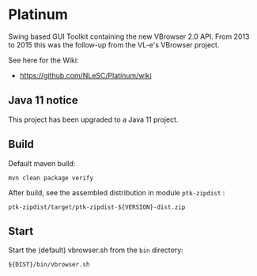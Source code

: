 Platinum
========

Swing based GUI Toolkit containing the new VBrowser 2.0 API.
From 2013 to 2015 this was the follow-up from the VL-e's VBrowser project.

See here for the Wiki:

- https://github.com/NLeSC/Platinum/wiki

Java 11 notice
---
This project has been upgraded to a Java 11 project.

Build
---
Default maven build:

    mvn clean package verify

After build, see the assembled distribution in module `ptk-zipdist` :

    ptk-zipdist/target/ptk-zipdist-${VERSION}-dist.zip

Start
---
Start the (default) vbrowser.sh from the `bin` directory:

    ${DIST}/bin/vbrowser.sh

